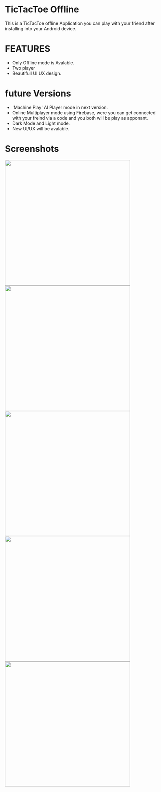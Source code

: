# TicTacToe Offline
This is a TicTacToe offline Application you can play with your friend after installing into your Android device.

# FEATURES
- Only Offline mode is Avalable.
- Two player
- Beautifull UI UX design.
# future Versions
- 'Machine Play' AI Player mode in next version.
- Online Multiplayer mode using Firebase, were you can get connected with your freind via a code and you both will be play as apponant.
- Dark Mode and Light mode.
- New UI/UX will be avalable.
# Screenshots
<img src="https://user-images.githubusercontent.com/63013659/235879198-0508494f-71d1-4b69-86b6-73edf9d53a05.jpg" height="400">     <img src="https://user-images.githubusercontent.com/63013659/235879221-6e3727cf-1e98-487f-9036-8dbb5e581e79.jpg" height="400"> 
<img src="https://user-images.githubusercontent.com/63013659/235879258-0530ca08-e958-4b62-97f5-509ffe1a3438.jpg" height="400">
<img src="https://user-images.githubusercontent.com/63013659/235879237-cb4ab8dd-da0d-4041-9276-fe18e7179615.jpg" height="400">
<img src="https://user-images.githubusercontent.com/63013659/235879277-6d61b897-5704-4421-be73-fa70f2b3fad2.jpg" height="400">
